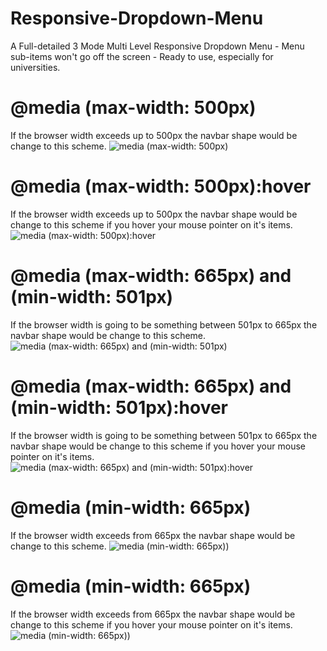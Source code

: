 # Responsive-Dropdown-Menu
A Full-detailed 3 Mode Multi Level Responsive Dropdown Menu  - Menu sub-items won't go off the screen - Ready to use, especially for universities.

# @media (max-width: 500px)
If the browser width exceeds up to 500px the navbar shape would be change to this scheme.
![media (max-width: 500px)](https://github.com/codewithnine/Responsive-Dropdown-Menu/blob/master/img/max-width-500px.png)


# @media (max-width: 500px):hover
If the browser width exceeds up to 500px the navbar shape would be change to this scheme if you hover your mouse pointer on it's items.
![media (max-width: 500px):hover](https://github.com/codewithnine/Responsive-Dropdown-Menu/blob/master/img/max-width-500px-hover.png)


# @media (max-width: 665px) and (min-width: 501px)
If the browser width is going to be something between 501px to 665px the navbar shape would be change to this scheme.
![media (max-width: 665px) and (min-width: 501px)](https://github.com/codewithnine/Responsive-Dropdown-Menu/blob/master/img/min-width-501px__max-width-665px.png)

# @media (max-width: 665px) and (min-width: 501px):hover
If the browser width is going to be something between 501px to 665px the navbar shape would be change to this scheme if you hover your mouse pointer on it's items.
![media (max-width: 665px) and (min-width: 501px):hover](https://github.com/codewithnine/Responsive-Dropdown-Menu/blob/master/img/min-width-501px__max-width-665px-hover.png)

# @media (min-width: 665px)
If the browser width exceeds from 665px the navbar shape would be change to this scheme.
![media (min-width: 665px))](https://github.com/codewithnine/Responsive-Dropdown-Menu/blob/master/img/min-width-666px.png)

# @media (min-width: 665px)
If the browser width exceeds from 665px the navbar shape would be change to this scheme if you hover your mouse pointer on it's items.
![media (min-width: 665px))](https://github.com/codewithnine/Responsive-Dropdown-Menu/blob/master/img/min-width-666px-hover.png)

